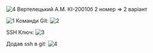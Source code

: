 ![4](https://user-images.githubusercontent.com/86784472/124515448-26eab800-dde8-11eb-8b46-6734f297c147.png)
Вертелецький А.М. КІ-20010б 2 номер ⇒ 2 варіант

![1](https://user-images.githubusercontent.com/86784472/124514551-f73ab080-dde5-11eb-9d71-4872b8a41d55.png)
Команди Git:
![2](https://user-images.githubusercontent.com/86784472/124514757-74662580-dde6-11eb-84d7-d8672e2cac1e.png)

SSH 
Ключ:
![3](https://user-images.githubusercontent.com/86784472/124514967-f35b5e00-dde6-11eb-8e94-d7df2a229feb.png)

Додав ssh в git:
![4](https://user-images.githubusercontent.com/86784472/124515454-2a7e3f00-dde8-11eb-9a8f-f25e89467011.png)
